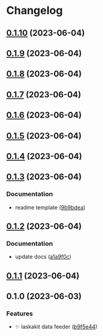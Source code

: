 # Changelog

## [0.1.10](https://github.com/radoslavirha/ha-addon-laskakit-data-feeder/compare/0.1.9...0.1.10) (2023-06-04)

## [0.1.9](https://github.com/radoslavirha/ha-addon-laskakit-data-feeder/compare/0.1.8...0.1.9) (2023-06-04)

## [0.1.8](https://github.com/radoslavirha/ha-addon-laskakit-data-feeder/compare/0.1.7...0.1.8) (2023-06-04)

## [0.1.7](https://github.com/radoslavirha/ha-addon-laskakit-data-feeder/compare/0.1.6...0.1.7) (2023-06-04)

## [0.1.6](https://github.com/radoslavirha/ha-addon-laskakit-data-feeder/compare/0.1.5...0.1.6) (2023-06-04)

## [0.1.5](https://github.com/radoslavirha/ha-addon-laskakit-data-feeder/compare/0.1.4...0.1.5) (2023-06-04)

## [0.1.4](https://github.com/radoslavirha/ha-addon-laskakit-data-feeder/compare/0.1.3...0.1.4) (2023-06-04)

## [0.1.3](https://github.com/radoslavirha/ha-addon-laskakit-data-feeder/compare/0.1.2...0.1.3) (2023-06-04)


### Documentation

* readme template ([9b9bdea](https://github.com/radoslavirha/ha-addon-laskakit-data-feeder/commit/9b9bdea3c7c5a4c658f2211a064b3151bbea85a8))

## [0.1.2](https://github.com/radoslavirha/ha-addon-laskakit-data-feeder/compare/0.1.1...0.1.2) (2023-06-04)


### Documentation

* update docs ([a1a9f0c](https://github.com/radoslavirha/ha-addon-laskakit-data-feeder/commit/a1a9f0c0fb91031f37b5e7bcf619a2420906f571))

## [0.1.1](https://github.com/radoslavirha/ha-addon-laskakit-data-feeder/compare/0.1.0...0.1.1) (2023-06-04)

## 0.1.0 (2023-06-03)


### Features

* :sparkles: laskakit data feeder ([b9f5e44](https://github.com/radoslavirha/ha-addon-laskakit-data-feeder/commit/b9f5e448a9885fa7c8b9f33d80996222ca095d61))
